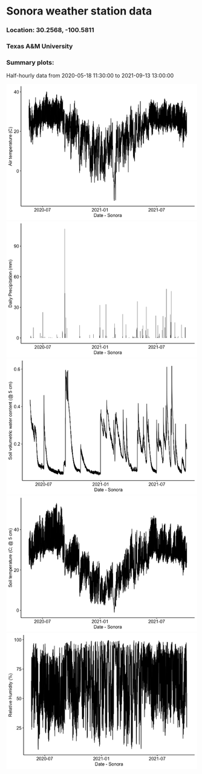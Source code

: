 Sonora weather station data
================

### Location: 30.2568, -100.5811

### Texas A&M University

### Summary plots:

Half-hourly data from 2020-05-18 11:30:00 to 2021-09-13 13:00:00

![](SonoraMet_files/figure-gfm/unnamed-chunk-2-1.png)<!-- -->![](SonoraMet_files/figure-gfm/unnamed-chunk-2-2.png)<!-- -->![](SonoraMet_files/figure-gfm/unnamed-chunk-2-3.png)<!-- -->![](SonoraMet_files/figure-gfm/unnamed-chunk-2-4.png)<!-- -->![](SonoraMet_files/figure-gfm/unnamed-chunk-2-5.png)<!-- -->
